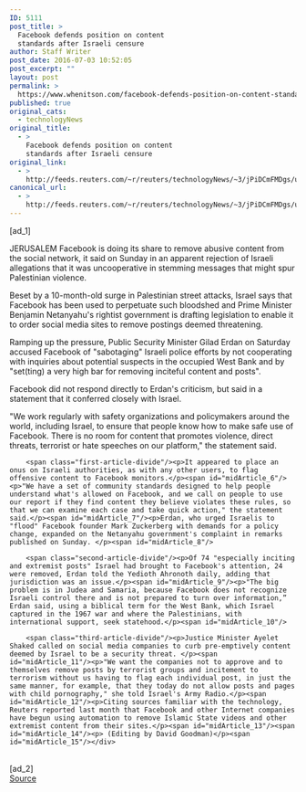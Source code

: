 ```yaml
---
ID: 5111
post_title: >
  Facebook defends position on content
  standards after Israeli censure
author: Staff Writer
post_date: 2016-07-03 10:52:05
post_excerpt: ""
layout: post
permalink: >
  https://www.whenitson.com/facebook-defends-position-on-content-standards-after-israeli-censure/
published: true
original_cats:
  - technologyNews
original_title:
  - >
    Facebook defends position on content
    standards after Israeli censure
original_link:
  - >
    http://feeds.reuters.com/~r/reuters/technologyNews/~3/jPiDCmFMDgs/us-israel-facebook-idUSKCN0ZJ0D8
canonical_url:
  - >
    http://feeds.reuters.com/~r/reuters/technologyNews/~3/jPiDCmFMDgs/us-israel-facebook-idUSKCN0ZJ0D8
---
```

 [ad_1]
<br><div id="articleText">
<span id="midArticle_start"/>

<span id="midArticle_0"/><span class="focusParagraph" readability="5"><p><span class="articleLocation">JERUSALEM</span> Facebook is doing its share to remove abusive content from the social network, it said on Sunday in an apparent rejection of Israeli allegations that it was uncooperative in stemming messages that might spur Palestinian violence.</p></span><span id="midArticle_1"/><p>Beset by a 10-month-old surge in Palestinian street attacks, Israel says that Facebook has been used to perpetuate such bloodshed and Prime Minister Benjamin Netanyahu's rightist government is drafting legislation to enable it to order social media sites to remove postings deemed threatening.</p><span id="midArticle_2"/><p>Ramping up the pressure, Public Security Minister Gilad Erdan on Saturday accused Facebook of "sabotaging" Israeli police efforts by not cooperating with inquiries about potential suspects in the occupied West Bank and by "set(ting) a very high bar for removing inciteful content and posts".</p><span id="midArticle_3"/><p>Facebook did not respond directly to Erdan's criticism, but said in a statement that it conferred closely with Israel.</p><span id="midArticle_4"/><p>"We work regularly with safety organizations and policymakers around the world, including Israel, to ensure that people know how to make safe use of Facebook. There is no room for content that promotes violence, direct threats, terrorist or hate speeches on our platform," the statement said.</p><span id="midArticle_5"/>
        
        <span class="first-article-divide"/><p>It appeared to place an onus on Israeli authorities, as with any other users, to flag offensive content to Facebook monitors.</p><span id="midArticle_6"/><p>"We have a set of community standards designed to help people understand what's allowed on Facebook, and we call on people to use our report if they find content they believe violates these rules, so that we can examine each case and take quick action," the statement said.</p><span id="midArticle_7"/><p>Erdan, who urged Israelis to "flood" Facebook founder Mark Zuckerberg with demands for a policy change, expanded on the Netanyahu government's complaint in remarks published on Sunday. </p><span id="midArticle_8"/>
        
        <span class="second-article-divide"/><p>Of 74 "especially inciting and extremist posts" Israel had brought to Facebook's attention, 24 were removed, Erdan told the Yedioth Ahronoth daily, adding that jurisdiction was an issue.</p><span id="midArticle_9"/><p>"The big problem is in Judea and Samaria, because Facebook does no‎t recognize Israeli control there and is no‎t prepared to turn over information,” Erdan said, using a biblical term for the West Bank, which Israel captured in the 1967 war and where the Palestinians, with international support, seek statehood.</p><span id="midArticle_10"/>
        
        <span class="third-article-divide"/><p>Justice Minister Ayelet Shaked called on social media companies to curb pre-emptively content deemed by Israel to be a security threat. </p><span id="midArticle_11"/><p>"We want the companies not to approve and to themselves remove posts by terrorist groups and incitement to terrorism without us having to flag each individual post, in just the same manner, for example, that they today do not allow posts and pages with child pornography," she told Israel's Army Radio.</p><span id="midArticle_12"/><p>Citing sources familiar with the technology, Reuters reported last month that Facebook and other Internet companies have begun using automation to remove Islamic State videos and other extremist content from their sites.</p><span id="midArticle_13"/><span id="midArticle_14"/><p> (Editing by David Goodman)</p><span id="midArticle_15"/></div>
<br>[ad_2]
<br><a href="http://feeds.reuters.com/~r/reuters/technologyNews/~3/jPiDCmFMDgs/us-israel-facebook-idUSKCN0ZJ0D8">Source </a>